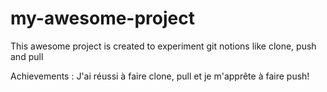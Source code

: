 # my-awesome-project
This awesome project is created to experiment git notions like clone, push and pull

Achievements : J'ai réussi à faire clone, pull et je m'apprête à faire push!
